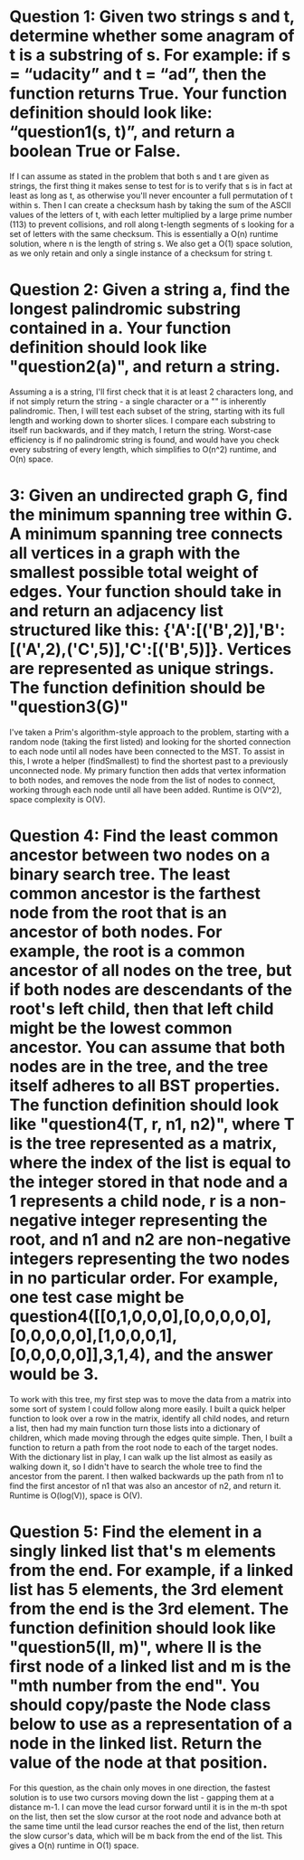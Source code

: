 # Question 1: Given two strings s and t, determine whether some anagram of t is a substring of s. For example: if s = “udacity” and t = “ad”, then the function returns True. Your function definition should look like: “question1(s, t)”, and return a boolean True or False.

If I can assume as stated in the problem that both s and t are given as strings, the first thing it makes sense to test for is to verify that s is in fact at least as long as t, as otherwise you'll never encounter a full permutation of t within s. Then I can create a checksum hash by taking the sum of the ASCII values of the letters of t, with each letter multiplied by a large prime number (113) to prevent collisions, and roll along t-length segments of s looking for a set of letters with the same checksum. This is essentially a O(n) runtime solution, where n is the length of string s. We also get a O(1) space solution, as we only retain and only a single instance of a checksum for string t.

# Question 2: Given a string a, find the longest palindromic substring contained in a. Your function definition should look like "question2(a)", and return a string.

Assuming a is a string, I'll first check that it is at least 2 characters long, and if not simply return the string - a single character or a "" is inherently palindromic. Then, I will test each subset of the string, starting with its full length and working down to shorter slices. I compare each substring to itself run backwards, and if they match, I return the string. Worst-case efficiency is if no palindromic string is found, and would have you check every substring of every length, which simplifies to O(n^2) runtime, and O(n) space.

# 3: Given an undirected graph G, find the minimum spanning tree within G. A minimum spanning tree connects all vertices in a graph with the smallest possible total weight of edges. Your function should take in and return an adjacency list structured like this: {'A':[('B',2)],'B':[('A',2),('C',5)],'C':[('B',5)]}. Vertices are represented as unique strings. The function definition should be "question3(G)"

I've taken a Prim's algorithm-style approach to the problem, starting with a random node (taking the first listed) and looking for the shorted connection to each node until all nodes have been connected to the MST. To assist in this, I wrote a helper (findSmallest) to find the shortest past to a previously unconnected node. My primary function then adds that vertex information to both nodes, and removes the node from the list of nodes to connect, working through each node until all have been added. Runtime is O(V^2), space complexity is O(V).

# Question 4: Find the least common ancestor between two nodes on a binary search tree. The least common ancestor is the farthest node from the root that is an ancestor of both nodes. For example, the root is a common ancestor of all nodes on the tree, but if both nodes are descendants of the root's left child, then that left child might be the lowest common ancestor. You can assume that both nodes are in the tree, and the tree itself adheres to all BST properties. The function definition should look like "question4(T, r, n1, n2)", where T is the tree represented as a matrix, where the index of the list is equal to the integer stored in that node and a 1 represents a child node, r is a non-negative integer representing the root, and n1 and n2 are non-negative integers representing the two nodes in no particular order. For example, one test case might be question4([[0,1,0,0,0],[0,0,0,0,0],[0,0,0,0,0],[1,0,0,0,1],[0,0,0,0,0]],3,1,4), and the answer would be 3.

To work with this tree, my first step was to move the data from a matrix into some sort of system I could follow along more easily. I built a quick helper function to look over a row in the matrix, identify all child nodes, and return a list, then had my main function turn those lists into a dictionary of children, which made moving through the edges quite simple. Then, I built a function to return a path from the root node to each of the target nodes. With the dictionary list in play, I can walk up the list almost as easily as walking down it, so I didn't have to search the whole tree to find the ancestor from the parent. I then walked backwards up the path from n1 to find the first ancestor of n1 that was also an ancestor of n2, and return it. Runtime is O(log(V)), space is O(V).

# Question 5: Find the element in a singly linked list that's m elements from the end. For example, if a linked list has 5 elements, the 3rd element from the end is the 3rd element. The function definition should look like "question5(ll, m)", where ll is the first node of a linked list and m is the "mth number from the end". You should copy/paste the Node class below to use as a representation of a node in the linked list. Return the value of the node at that position.

For this question, as the chain only moves in one direction, the fastest solution is to use two cursors moving down the list - gapping them at a distance m-1. I can move the lead cursor forward until it is in the m-th spot on the list, then set the slow cursor at the root node and advance both at the same time until the lead cursor reaches the end of the list, then return the slow cursor's data, which will be m back from the end of the list. This gives a O(n) runtime in O(1) space.
